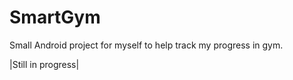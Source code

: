 # SmartGym
Small Android project for myself to help track my progress in gym.

|Still in progress|


